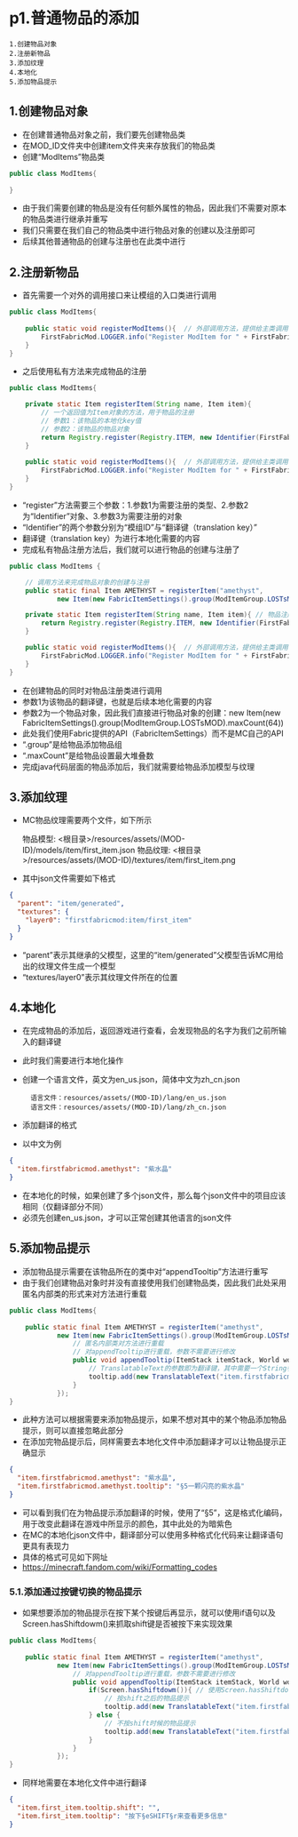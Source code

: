# p1.普通物品的添加

    1.创建物品对象
    2.注册新物品
    3.添加纹理
    4.本地化
    5.添加物品提示

## 1.创建物品对象
- 在创建普通物品对象之前，我们要先创建物品类
- 在MOD_ID文件夹中创建item文件夹来存放我们的物品类
- 创建“ModItems”物品类
```java
public class ModItems{
    
}
```
- 由于我们需要创建的物品是没有任何额外属性的物品，因此我们不需要对原本的物品类进行继承并重写
- 我们只需要在我们自己的物品类中进行物品对象的创建以及注册即可
- 后续其他普通物品的创建与注册也在此类中进行


## 2.注册新物品
- 首先需要一个对外的调用接口来让模组的入口类进行调用
````java
public class ModItems{
    
    public static void registerModItems(){  // 外部调用方法，提供给主类调用
        FirstFabricMod.LOGGER.info("Register ModItem for " + FirstFabricMod.MOD_ID);
    }
}
````
- 之后使用私有方法来完成物品的注册
```java
public class ModItems{

    private static Item registerItem(String name, Item item){
        // 一个返回值为Item对象的方法，用于物品的注册
        // 参数1：该物品的本地化key值
        // 参数2：该物品的物品对象
        return Registry.register(Registry.ITEM, new Identifier(FirstFabricMod.MOD_ID, name), item);
    }
    
    public static void registerModItems(){  // 外部调用方法，提供给主类调用
        FirstFabricMod.LOGGER.info("Register ModItem for " + FirstFabricMod.MOD_ID);
    }
}
```
- “register”方法需要三个参数：1.参数1为需要注册的类型、2.参数2为“Identifier”对象、3.参数3为需要注册的对象
- “Identifier”的两个参数分别为“模组ID”与“翻译键（translation key）”
- 翻译键（translation key）为进行本地化需要的内容
- 完成私有物品注册方法后，我们就可以进行物品的创建与注册了
```java
public class ModItems {

    // 调用方法来完成物品对象的创建与注册
    public static final Item AMETHYST = registerItem("amethyst",
            new Item(new FabricItemSettings().group(ModItemGroup.LOSTsMOD).maxCount(64)));

    private static Item registerItem(String name, Item item){ // 物品注册方法
        return Registry.register(Registry.ITEM, new Identifier(FirstFabricMod.MOD_ID, name), item);
    }

    public static void registerModItems(){  // 外部调用方法，提供给主类调用
        FirstFabricMod.LOGGER.info("Register ModItem for " + FirstFabricMod.MOD_ID);
    }
}
```
- 在创建物品的同时对物品注册类进行调用
- 参数1为该物品的翻译键，也就是后续本地化需要的内容
- 参数2为一个物品对象，因此我们直接进行物品对象的创建：new Item(new FabricItemSettings().group(ModItemGroup.LOSTsMOD).maxCount(64))
- 此处我们使用Fabric提供的API（FabricItemSettings）而不是MC自己的API
- “.group”是给物品添加物品组
- “.maxCount”是给物品设置最大堆叠数
- 完成java代码层面的物品添加后，我们就需要给物品添加模型与纹理


## 3.添加纹理
- MC物品纹理需要两个文件，如下所示


    物品模型: <根目录>/resources/assets/(MOD-ID)/models/item/first_item.json
    物品纹理: <根目录>/resources/assets/(MOD-ID)/textures/item/first_item.png


- 其中json文件需要如下格式
```json
{
  "parent": "item/generated",
  "textures": {
    "layer0": "firstfabricmod:item/first_item"
  }
}
```
- “parent”表示其继承的父模型，这里的“item/generated”父模型告诉MC用给出的纹理文件生成一个模型
- “textures/layer0”表示其纹理文件所在的位置


## 4.本地化
- 在完成物品的添加后，返回游戏进行查看，会发现物品的名字为我们之前所输入的翻译键
- 此时我们需要进行本地化操作
- 创建一个语言文件，英文为en_us.json，简体中文为zh_cn.json

        语言文件：resources/assets/(MOD-ID)/lang/en_us.json
        语言文件：resources/assets/(MOD-ID)/lang/zh_cn.json

- 添加翻译的格式
- 以中文为例
```json
{
  "item.firstfabricmod.amethyst": "紫水晶"
}
```
- 在本地化的时候，如果创建了多个json文件，那么每个json文件中的项目应该相同（仅翻译部分不同）
- 必须先创建en_us.json，才可以正常创建其他语言的json文件


## 5.添加物品提示
- 添加物品提示需要在该物品所在的类中对“appendTooltip”方法进行重写
- 由于我们创建物品对象时并没有直接使用我们创建物品类，因此我们此处采用匿名内部类的形式来对方法进行重载
```java
public class ModItems{
    
    public static final Item AMETHYST = registerItem("amethyst",
            new Item(new FabricItemSettings().group(ModItemGroup.LOSTsMOD).maxCount(64)){
                // 匿名内部类对方法进行重载
                // 对appendTooltip进行重载，参数不需要进行修改
                public void appendTooltip(ItemStack itemStack, World world, List<Text> tooltip, TooltipContext tooltipContext){
                    // TranslatableText的参数即为翻译键，其中需要一个String参数
                    tooltip.add(new TranslatableText("item.firstfabricmod.amethyst.tooltip"));
                }
            });
}
```
- 此种方法可以根据需要来添加物品提示，如果不想对其中的某个物品添加物品提示，则可以直接忽略此部分
- 在添加完物品提示后，同样需要去本地化文件中添加翻译才可以让物品提示正确显示
```json
{
  "item.firstfabricmod.amethyst": "紫水晶",
  "item.firstfabricmod.amethyst.tooltip": "§5一颗闪亮的紫水晶"
}
```
- 可以看到我们在为物品提示添加翻译的时候，使用了“§5”，这是格式化编码，用于改变此翻译在游戏中所显示的颜色，其中此处的为暗紫色
- 在MC的本地化json文件中，翻译部分可以使用多种格式化代码来让翻译语句更具有表现力
- 具体的格式可见如下网址
- https://minecraft.fandom.com/wiki/Formatting_codes


### 5.1.添加通过按键切换的物品提示
- 如果想要添加的物品提示在按下某个按键后再显示，就可以使用if语句以及Screen.hasShiftdowm()来抓取shift键是否被按下来实现效果
```java
public class ModItems{
    
    public static final Item AMETHYST = registerItem("amethyst",
            new Item(new FabricItemSettings().group(ModItemGroup.LOSTsMOD).maxCount(64)){ // 匿名内部类对方法进行重载
                // 对appendTooltip进行重载，参数不需要进行修改
                public void appendTooltip(ItemStack itemStack, World world, List<Text> tooltip, TooltipContext tooltipContext){
                    if(Screen.hasShiftdowm()){ // 使用Screen.hasShiftdowm()来读取shift按键
                        // 按shift之后的物品提示
                        tooltip.add(new TranslatableText("item.firstfabricmod.amethyst.tooltip.shift"));
                    } else {
                        // 不按shift时候的物品提示
                        tooltip.add(new TranslatableText("item.firstfabricmod.amethyst.tooltip"));
                    }
                }
            });
}
```
- 同样地需要在本地化文件中进行翻译
```json
{
  "item.first_item.tooltip.shift": "",
  "item.first_item.tooltip": "按下§eSHIFT§r来查看更多信息"
}
```
